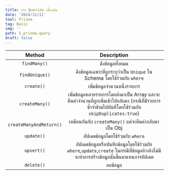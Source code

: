 ```yaml
---
title: การ Queries เบื้องต้น
date: '2024/11/11'
tool: Prisma
tag: Basic
img: ''
path: 5.prisma-query
draft: false
---
```


|Method|Description|
|:---:|:---:|
|`findMany()`| ดึงข้อมูลทั้งหมด|
|`findUnique()`| ดึงข้อมูลเฉพาะที่ถูกระบุว่าเป็น `Unique` ใน Schema โดยใช้ร่วมกับ `where` |
|`create()`| เพิ่มข้อมูลจำนวนหนึ่งรายการ|
|`createMany()`| เพิ่มข้อมูลหลายรายการโดยส่งมาเป็น Array และจะคืนค่าจำนวนที่ถูกเพิ่มเข้าไปกลับมา (กรณีที่มีรายการซ้ำจำข้ามไปทันทีโดยใช้ร่วมกับ `skipDuplicates:true`)|
|`createManyAndReturn()`| เหมือนกันกับ `createMany()` แต่จะคืนค่ากลับมาเป็น Obj|
|`update()`| อัปเดตข้อมูลโดยใช้ร่วมกับ `where`|
|`upsert()`| อัปเดตข้อมูลหรือบันทึกข้อมูลโดยใช้ร่วมกัย `where`,`update`,`create` ในกรณีที่ข้อมูลอ้างอิงไม่มีจะทำการสร้างข้อมูลนั้นขึ้นมาแทนการอัปเดต|
|`delete()`| ลบข้อมูล|
